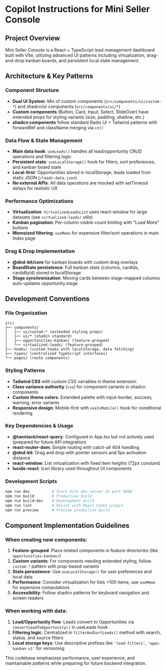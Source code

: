 # Copilot Instructions for Mini Seller Console

## Project Overview
Mini Seller Console is a React + TypeScript lead management dashboard built with Vite, utilizing advanced UI patterns including virtualization, drag-and-drop kanban boards, and persistent local state management.

## Architecture & Key Patterns

### Component Structure
- **Dual UI System**: Mix of custom components (`src/components/ui/custom-*`) and shadcn/ui components (`src/components/ui/*`)
- **Custom components** (Button, Card, Input, Select, SlideOver) have extended props for styling variants (size, padding, shadow, etc.)
- **shadcn components** follow standard Radix UI + Tailwind patterns with forwardRef and className merging via `cn()`

### Data Flow & State Management
- **Main data hook**: `useLeads()` handles all lead/opportunity CRUD operations and filtering logic
- **Persistent state**: `useLocalStorage()` hook for filters, sort preferences, and kanban board state
- **Local-first**: Opportunities stored in localStorage, leads loaded from static JSON (`/leads-data.json`)
- **No external APIs**: All data operations are mocked with setTimeout delays for realistic UX

### Performance Optimizations
- **Virtualization**: `VirtualizedLeadsList` uses react-window for large datasets (see `virtualized-leads/` utils)
- **Kanban pagination**: Per-column visible count limiting with "Load More" buttons
- **Memoized filtering**: `useMemo` for expensive filter/sort operations in main Index page

### Drag & Drop Implementation
- **@dnd-kit/core** for kanban boards with custom drag overlays
- **BoardState persistence**: Full kanban state (columns, cardIds, cardsById) stored in localStorage
- **Stage synchronization**: Moving cards between stage-mapped columns auto-updates opportunity.stage

## Development Conventions

### File Organization
```
src/
├── components/
│   ├── ui/custom-* (extended styling props)
│   ├── ui/* (shadcn standard)
│   ├── opportunities-kanban/ (feature-grouped)
│   └── virtualized-leads/ (feature-grouped)
├── hooks/ (custom hooks with localStorage, data fetching)
├── types/ (centralized TypeScript interfaces)
└── pages/ (route components)
```

### Styling Patterns
- **Tailwind CSS** with custom CSS variables in theme extension
- **Class variance authority** (`cva`) for component variants in shadcn components
- **Custom theme colors**: Extended palette with input-border, success, warning, error variants
- **Responsive design**: Mobile-first with `useIsMobile()` hook for conditional rendering

### Key Dependencies & Usage
- **@tanstack/react-query**: Configured in App.tsx but not actively used (prepared for future API integration)
- **react-router-dom**: Simple routing with catch-all 404 handling
- **@dnd-kit**: Drag and drop with pointer sensors and 5px activation distance
- **react-window**: List virtualization with fixed item heights (72px constant)
- **lucide-react**: Icon library used throughout UI components

### Development Scripts
```bash
npm run dev          # Start Vite dev server on port 8080
npm run build        # Production build
npm run build:dev    # Development build
npm run lint         # ESLint with React hooks plugin
npm run preview      # Preview production build
```

## Component Implementation Guidelines

### When creating new components:
1. **Feature-grouped**: Place related components in feature directories (like `opportunities-kanban/`)
2. **Custom variants**: For components needing extended styling, follow `custom-*` pattern with prop-based variants
3. **State persistence**: Use `useLocalStorage()` for user preferences and local data
4. **Performance**: Consider virtualization for lists >100 items, use `useMemo` for expensive computations
5. **Accessibility**: Follow shadcn patterns for keyboard navigation and screen readers

### When working with data:
1. **Lead/Opportunity flow**: Leads convert to Opportunities via `convertLeadToOpportunity()` in useLeads hook
2. **Filtering logic**: Centralized in `filterAndSortLeads()` method with search, status, and source filters
3. **Local storage keys**: Use descriptive prefixes like `'lead-filters'`, `'opps-kanban-v1'` for versioning

This codebase emphasizes performance, user experience, and maintainable patterns while preparing for future backend integration.